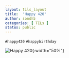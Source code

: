 ```yaml
---
layout: tils_layout
title:  "Happy 420"
author: sondh5
categories: [ TILs ]
status: public
---
```


`#happy420` `#happybirthday`

![Happy 420](https://media.giphy.com/media/Jnx5ztK49mHJe/giphy.gif "Happy 420"){:width="50%"}
